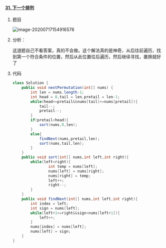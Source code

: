 #### [31. 下一个排列](https://leetcode-cn.com/problems/next-permutation/)

1. 题目

   ![image-20200717154916576](https://i.loli.net/2020/07/17/sM9dhzGn3feo64E.png)

2. 分析：

   这道题自己不看答案，真的不会做。这个解法真的是神奇，从后往前遍历，找到第一个符合条件的位置，然后从此位置往后遍历，然后继续寻找，置换就好了

3. 代码

   ```java
   class Solution {
       public void nextPermutation(int[] nums) {
           int len = nums.length-1;
           int head = 0,tail = len,pretail = len-1;
           while(head<=pretail&&nums[tail]<=nums[pretail]){
               tail--;
               pretail--;
           }
           if(pretail<head){
               sort(nums,0,len);
           }
           else{
               findNext(nums,pretail,len);
               sort(nums,tail,len);
           }
       }
       public void sort(int[] nums,int left,int right){
           while(left<right){
                   int temp = nums[left];
                   nums[left] = nums[right];
                   nums[right] = temp;
                   left++;
                   right--;
           }
       }
       public void findNext(int[] nums,int left,int right){
           int index = left;
           int sign = nums[left];
           while(left+1<=right&&sign<nums[left+1]){
               left++;
           }
           nums[index] = nums[left];
           nums[left] = sign;
       }
   }
   ```

   